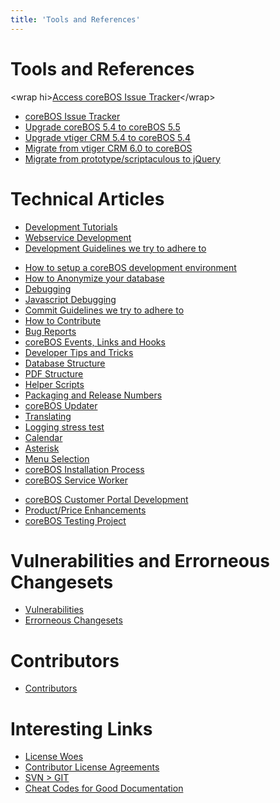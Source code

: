 ```yaml
---
title: 'Tools and References'
---
```


Tools and References
====================

&lt;wrap hi&gt;[Access coreBOS Issue
Tracker](http://corebos.org/development)&lt;/wrap&gt;

-   [coreBOS Issue Tracker](/issuetracker/start)
-   [Upgrade coreBOS 5.4 to coreBOS 5.5](/en/upgradecb5402cb550)
-   [Upgrade vtiger CRM 5.4 to coreBOS 5.4](/en/devel/vt5tocb1)
-   [Migrate from vtiger CRM 6.0 to coreBOS](/en/devel/vt60tocb)
-   [Migrate from prototype/scriptaculous to
    jQuery](/en/devel/prototype2jquery)

Technical Articles
==================

-   [Development Tutorials](/en/devel/develtutorials)
-   [Webservice Development](/en/devel/corebosws)
-   [Development Guidelines we try to adhere
    to](/en/devel/developmentguidelines)

<!-- -->

-   [How to setup a coreBOS development
    environment](/en/devel/setupdevel)
-   [How to Anonymize your database](/en/devel/anonymizedb)
-   [Debugging](/en/devel/debuging)
-   [Javascript Debugging](/en/devel/jsdebuging)
-   [Commit Guidelines we try to adhere to](/en/devel/commitguidelines)
-   [How to Contribute](/en/devel/contribute)
-   [Bug Reports](/en/devel/bugreport)
-   [coreBOS Events, Links and Hooks](/en/devel/corebos_hooks)
-   [Developer Tips and Tricks](/en/devel/develtips)
-   [Database Structure](/en/devel/database)
-   [PDF Structure](/en/devel/pdfstructure)
-   [Helper Scripts](/en/devel/helperscripts)
-   [Packaging and Release Numbers](/en/devel/packaging)
-   [coreBOS Updater](/en/devel/corebosupdater)
-   [Translating](/en/devel/translating)
-   [Logging stress test](/en/devel/stresstestlog)
-   [Calendar](/en/devel/calendar)
-   [Asterisk](/en/devel/asterisk)
-   [Menu Selection](/en/devel/menuselection)
-   [coreBOS Installation Process](/en/devel/installprocess)
-   [coreBOS Service Worker](/en/devel/serviceworker)

<!-- -->

-   [coreBOS Customer Portal Development](/en/devel/coreboscp)
-   [Product/Price Enhancements](/en/devel/cbproductprice)
-   [coreBOS Testing Project](/en/devel/Testing)

Vulnerabilities and Errorneous Changesets
=========================================

-   [Vulnerabilities](/en/devel/vulnerabilities)
-   [Errorneous Changesets](/en/devel/errorneouschangesets)

Contributors
============

-   [Contributors](/en/devel/contributors)

Interesting Links
=================

-   [License Woes](/en/devel/licensewoes)
-   [Contributor License Agreements](/en/devel/cla)
-   [SVN &gt; GIT](/en/devel/svn2git)
-   [Cheat Codes for Good
    Documentation](http://sendgrid.com/blog/cheat-codes-for-good-documentation/)
